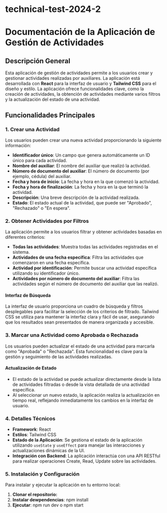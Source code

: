 # technical-test-2024-2

# **Documentación de la Aplicación de Gestión de Actividades**

## **Descripción General**

Esta aplicación de gestión de actividades permite a los usuarios crear y gestionar actividades realizadas por auxiliares. La aplicación está desarrollada con **React** para la interfaz de usuario y **Tailwind CSS** para el diseño y estilo. La aplicación ofrece funcionalidades clave, como la creación de actividades, la obtención de actividades mediante varios filtros y la actualización del estado de una actividad.

## **Funcionalidades Principales**

### **1. Crear una Actividad**

Los usuarios pueden crear una nueva actividad proporcionando la siguiente información:

- **Identificador único**: Un campo que genera automáticamente un ID único para cada actividad.
- **Nombre del auxiliar**: El nombre del auxiliar que realizó la actividad.
- **Número de documento del auxiliar**: El número de documento (por ejemplo, cédula) del auxiliar.
- **Fecha y hora de inicio**: La fecha y hora en la que comenzó la actividad.
- **Fecha y hora de finalización**: La fecha y hora en la que terminó la actividad.
- **Descripción**: Una breve descripción de la actividad realizada.
- **Estado**: El estado actual de la actividad, que puede ser "Aprobado", "Rechazado" o "En espera".


### **2. Obtener Actividades por Filtros**

La aplicación permite a los usuarios filtrar y obtener actividades basadas en diferentes criterios:

- **Todas las actividades**: Muestra todas las actividades registradas en el sistema.
- **Actividades de una fecha específica**: Filtra las actividades que comenzaron en una fecha específica.
- **Actividad por identificación**: Permite buscar una actividad específica utilizando su identificador único.
- **Actividades por número de documento del auxiliar**: Filtra las actividades según el número de documento del auxiliar que las realizó.

#### **Interfaz de Búsqueda**

La interfaz de usuario proporciona un cuadro de búsqueda y filtros desplegables para facilitar la selección de los criterios de filtrado. Tailwind CSS se utiliza para mantener la interfaz clara y fácil de usar, asegurando que los resultados sean presentados de manera organizada y accesible.

### **3. Marcar una Actividad como Aprobada o Rechazada**

Los usuarios pueden actualizar el estado de una actividad para marcarla como "Aprobada" o "Rechazada". Esta funcionalidad es clave para la gestión y seguimiento de las actividades realizadas.

#### **Actualización de Estado**

- El estado de la actividad se puede actualizar directamente desde la lista de actividades filtradas o desde la vista detallada de una actividad específica.
- Al seleccionar un nuevo estado, la aplicación realiza la actualización en tiempo real, reflejando inmediatamente los cambios en la interfaz de usuario.

### **4. Detalles Técnicos**

- **Framework**: React
- **Estilos**: Tailwind CSS
- **Estado de la Aplicación**: Se gestiona el estado de la aplicación utilizando `useState` y `useEffect` para manejar las interacciones y actualizaciones dinámicas de la UI.
- **Integración con Backend**: La aplicación interactúa con una API RESTful para realizar operaciones Create, Read, Update sobre las actividades.

### **5. Instalación y Configuración**

Para instalar y ejecutar la aplicación en tu entorno local:

1. **Clonar el repositorio:**
2. **Instalar dewpendencias**: npm install
3. **Ejecutar**: npm run dev o npm start
